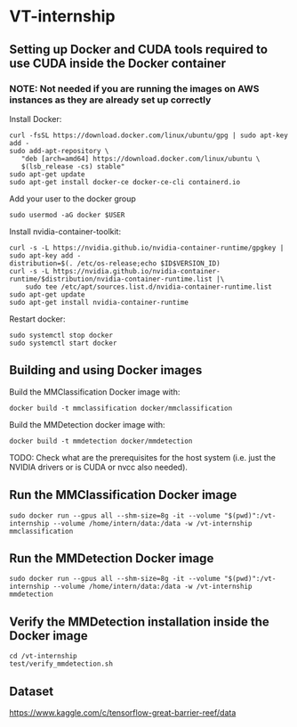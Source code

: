 # VT-internship

## Setting up Docker and CUDA tools required to use CUDA inside the Docker container

### NOTE: Not needed if you are running the images on AWS instances as they are already set up correctly

Install Docker:
```shell
curl -fsSL https://download.docker.com/linux/ubuntu/gpg | sudo apt-key add -
sudo add-apt-repository \
   "deb [arch=amd64] https://download.docker.com/linux/ubuntu \
   $(lsb_release -cs) stable"
sudo apt-get update
sudo apt-get install docker-ce docker-ce-cli containerd.io
```
Add your user to the docker group
```shell
sudo usermod -aG docker $USER
```

Install nvidia-container-toolkit:
```shell
curl -s -L https://nvidia.github.io/nvidia-container-runtime/gpgkey | sudo apt-key add -
distribution=$(. /etc/os-release;echo $ID$VERSION_ID)
curl -s -L https://nvidia.github.io/nvidia-container-runtime/$distribution/nvidia-container-runtime.list |\
    sudo tee /etc/apt/sources.list.d/nvidia-container-runtime.list
sudo apt-get update
sudo apt-get install nvidia-container-runtime
```

Restart docker:
```shell
sudo systemctl stop docker
sudo systemctl start docker
```

## Building and using Docker images

Build the MMClassification Docker image with:
```shell
docker build -t mmclassification docker/mmclassification
```

Build the MMDetection docker image with:
```shell
docker build -t mmdetection docker/mmdetection
```

TODO: Check what are the prerequisites for the host system (i.e. just the NVIDIA drivers or is CUDA or nvcc also needed).

## Run the MMClassification Docker image
```shell
sudo docker run --gpus all --shm-size=8g -it --volume "$(pwd)":/vt-internship --volume /home/intern/data:/data -w /vt-internship mmclassification
```

## Run the MMDetection Docker image
```shell
sudo docker run --gpus all --shm-size=8g -it --volume "$(pwd)":/vt-internship --volume /home/intern/data:/data -w /vt-internship mmdetection
```

## Verify the MMDetection installation inside the Docker image
```shell
cd /vt-internship
test/verify_mmdetection.sh 
```

## Dataset
https://www.kaggle.com/c/tensorflow-great-barrier-reef/data 
